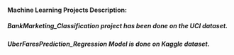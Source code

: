 #### Machine Learning Projects Description:

##### BankMarketing_Classification project has been done on the UCI dataset.
##### UberFaresPrediction_Regression Model is done on Kaggle dataset.
